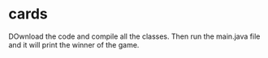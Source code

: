 # cards
DOwnload the code and compile all the classes.
Then run the main.java file and it will print the winner of the game.
